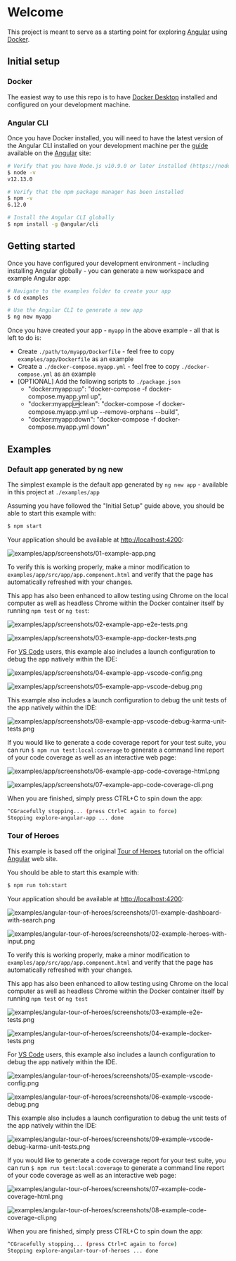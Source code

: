 # Welcome

This project is meant to serve as a starting point for exploring [Angular](https://angular.io) using [Docker](https://www.docker.com).

## Initial setup

### Docker

The easiest way to use this repo is to have [Docker Desktop](https://www.docker.com/products/docker-desktop) installed and configured on your development machine.

### Angular CLI

Once you have Docker installed, you will need to have the latest version of the Angular CLI installed on your development machine per the [guide](https://angular.io/guide/setup-local) available on the [Angular](https://angular.io) site:

```sh
# Verify that you have Node.js v10.9.0 or later installed (https://nodejs.org)
$ node -v
v12.13.0

# Verify that the npm package manager has been installed
$ npm -v
6.12.0

# Install the Angular CLI globally
$ npm install -g @angular/cli
```

## Getting started

Once you have configured your development environment - including installing Angular globally - you can generate a new workspace and example Angular app:

```sh
# Navigate to the examples folder to create your app
$ cd examples

# Use the Angular CLI to generate a new app
$ ng new myapp
```

Once you have created your app - `myapp` in the above example - all that is left to do is:

+ Create `./path/to/myapp/Dockerfile` - feel free to copy `examples/app/Dockerfile` as an example
+ Create a `./docker-compose.myapp.yml` - feel free to copy `./docker-compose.yml` as an example
+ [OPTIONAL] Add the following scripts to `./package.json`
  + "docker:myapp:up": "docker-compose -f docker-compose.myapp.yml up",
  + "docker:myapp:up:clean": "docker-compose -f docker-compose.myapp.yml up --remove-orphans --build",
  + "docker:myapp:down": "docker-compose -f docker-compose.myapp.yml down"

## Examples

### Default app generated by ng new

The simplest example is the default app generated by `ng new app` - available in this project at `./examples/app`

Assuming you have followed the "Initial Setup" guide above, you should be able to start this example with:

```sh
$ npm start
```

Your application should be available at [http://localhost:4200](http://localhost:4200):

![examples/app/screenshots/01-example-app.png](examples/app/screenshots/01-example-app.png)

To verify this is working properly, make a minor modification to `examples/app/src/app/app.component.html` and verify that the page has automatically refreshed with your changes.

This app has also been enhanced to allow testing using Chrome on the local computer as well as headless Chrome within the Docker container itself by running `npm test` or `ng test`:

![examples/app/screenshots/02-example-app-e2e-tests.png](examples/app/screenshots/02-example-app-e2e-tests.png)

![examples/app/screenshots/03-example-app-docker-tests.png](examples/app/screenshots/03-example-app-docker-tests.png)

For [VS Code](https://code.visualstudio.com) users, this example also includes a launch configuration to debug the app natively within the IDE:

![examples/app/screenshots/04-example-app-vscode-config.png](examples/app/screenshots/04-example-app-vscode-config.png)

![examples/app/screenshots/05-example-app-vscode-debug.png](examples/app/screenshots/05-example-app-vscode-debug.png)

This example also includes a launch configuration to debug the unit tests of the app natively within the IDE:

![examples/app/screenshots/08-example-app-vscode-debug-karma-unit-tests.png](examples/app/screenshots/08-example-app-vscode-debug-karma-unit-tests.png)

If you would like to generate a code coverage report for your test suite, you can run `$ npm run test:local:coverage` to generate a command line report of your code coverage as well as an interactive web page:

![examples/app/screenshots/06-example-app-code-coverage-html.png](examples/app/screenshots/06-example-app-code-coverage-html.png)

![examples/app/screenshots/07-example-app-code-coverage-cli.png](examples/app/screenshots/07-example-app-code-coverage-cli.png)

When you are finished, simply press CTRL+C to spin down the app:

```sh
^CGracefully stopping... (press Ctrl+C again to force)
Stopping explore-angular-app ... done
```

### Tour of Heroes

This example is based off the original [Tour of Heroes](https://angular.io/tutorial) tutorial on the official [Angular](https://angular.io) web site.

You should be able to start this example with:

```sh
$ npm run toh:start
```

Your application should be available at [http://localhost:4200](http://localhost:4200):

![examples/angular-tour-of-heroes/screenshots/01-example-dashboard-with-search.png](examples/angular-tour-of-heroes/screenshots/01-example-dashboard-with-search.png)

![examples/angular-tour-of-heroes/screenshots/02-example-heroes-with-input.png](examples/angular-tour-of-heroes/screenshots/02-example-heroes-with-input.png)

To verify this is working properly, make a minor modification to `examples/app/src/app/app.component.html` and verify that the page has automatically refreshed with your changes.

This app has also been enhanced to allow testing using Chrome on the local computer as well as headless Chrome within the Docker container itself by running `npm test` or `ng test`

![examples/angular-tour-of-heroes/screenshots/03-example-e2e-tests.png](examples/angular-tour-of-heroes/screenshots/03-example-e2e-tests.png)

![examples/angular-tour-of-heroes/screenshots/04-example-docker-tests.png](examples/angular-tour-of-heroes/screenshots/04-example-docker-tests.png)

For [VS Code](https://code.visualstudio.com) users, this example also includes a launch configuration to debug the app natively within the IDE.

![examples/angular-tour-of-heroes/screenshots/05-example-vscode-config.png](examples/angular-tour-of-heroes/screenshots/05-example-vscode-config.png)

![examples/angular-tour-of-heroes/screenshots/06-example-vscode-debug.png](examples/angular-tour-of-heroes/screenshots/06-example-vscode-debug.png)

This example also includes a launch configuration to debug the unit tests of the app natively within the IDE:

![examples/angular-tour-of-heroes/screenshots/09-example-vscode-debug-karma-unit-tests.png](examples/angular-tour-of-heroes/screenshots/09-example-vscode-debug-karma-unit-tests.png)

If you would like to generate a code coverage report for your test suite, you can run `$ npm run test:local:coverage` to generate a command line report of your code coverage as well as an interactive web page:

![examples/angular-tour-of-heroes/screenshots/07-example-code-coverage-html.png](examples/angular-tour-of-heroes/screenshots/07-example-code-coverage-html.png)

![examples/angular-tour-of-heroes/screenshots/08-example-code-coverage-cli.png](examples/angular-tour-of-heroes/screenshots/08-example-code-coverage-cli.png)

When you are finished, simply press CTRL+C to spin down the app:

```sh
^CGracefully stopping... (press Ctrl+C again to force)
Stopping explore-angular-tour-of-heroes ... done
```
